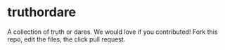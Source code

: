 # truthordare
A collection of truth or dares. We would love if you contributed! Fork this repo, edit the files, the click pull request.
